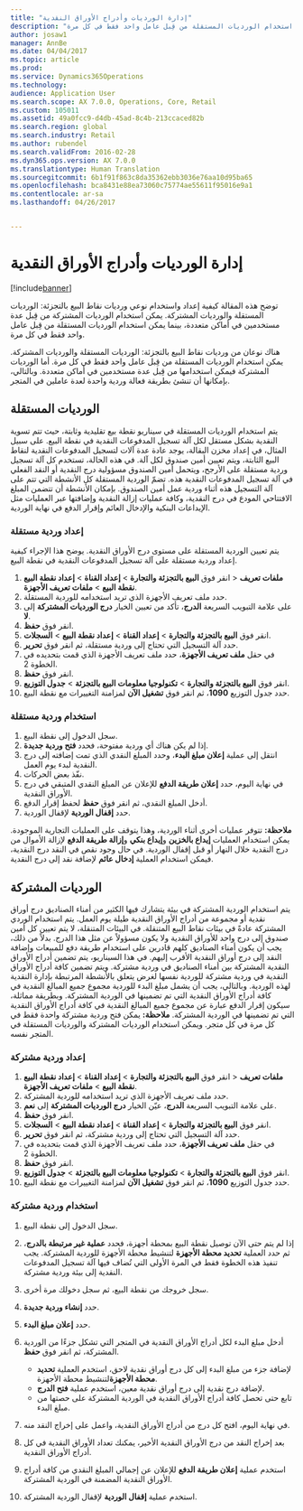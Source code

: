 ```yaml
---
title: "إدارة الورديات وأدراج الأوراق النقدية‬"
description: "توضح هذه المقالة كيفية إعداد واستخدام نوعي ورديات نقاط البيع بالتجزئة: الورديات المستقلة والورديات المشتركة. يمكن استخدام الورديات المشتركة من قِبل عدة مستخدمين في أماكن متعددة، بينما يمكن استخدام الورديات المستقلة من قِبل عامل واحد فقط في كل مرة‬."
author: josaw1
manager: AnnBe
ms.date: 04/04/2017
ms.topic: article
ms.prod: 
ms.service: Dynamics365Operations
ms.technology: 
audience: Application User
ms.search.scope: AX 7.0.0, Operations, Core, Retail
ms.custom: 105011
ms.assetid: 49a0fcc9-d4db-45ad-8c4b-213ccaced82b
ms.search.region: global
ms.search.industry: Retail
ms.author: rubendel
ms.search.validFrom: 2016-02-28
ms.dyn365.ops.version: AX 7.0.0
ms.translationtype: Human Translation
ms.sourcegitcommit: 6b1f91f863c8da35362ebb3036e76aa10d95ba65
ms.openlocfilehash: bca8431e88ea73060c75774ae55611f95016e9a1
ms.contentlocale: ar-sa
ms.lasthandoff: 04/26/2017


---
```


# <a name="shift-and-cash-drawer-management"></a>إدارة الورديات وأدراج الأوراق النقدية‬

[!include[banner](includes/banner.md)]


توضح هذه المقالة كيفية إعداد واستخدام نوعي ورديات نقاط البيع بالتجزئة: الورديات المستقلة والورديات المشتركة. يمكن استخدام الورديات المشتركة من قِبل عدة مستخدمين في أماكن متعددة، بينما يمكن استخدام الورديات المستقلة من قِبل عامل واحد فقط في كل مرة‬.

هناك نوعان من ورديات نقاط البيع بالتجزئة: الورديات المستقلة والورديات المشتركة. يمكن استخدام الورديات المستقلة من قِبل عامل واحد فقط في كل مرة. أما الورديات المشتركة فيمكن استخدامها من قِبل عدة مستخدمين في أماكن متعددة. وبالتالي، بإمكانها أن تنشئ بطريقة فعالة وردية واحدة لعدة عاملين في المتجر.

## <a name="standalone-shifts"></a>الورديات المستقلة
يتم استخدام الورديات المستقلة في سيناريو نقطة بيع تقليدية وثابتة، حيث تتم تسوية النقدية بشكل مستقل لكل آلة تسجيل المدفوعات النقدية في نقطة البيع. على سبيل المثال، في إعداد مخزن البقالة، يوجد عادة عدة آلات لتسجيل المدفوعات النقدية لنقاط البيع الثابتة، ويتم تعيين أمين صندوق لكل آلة. في هذه الحالة، تستخدم كل آلة تسجيل وردية مستقلة على الأرجح، ويتحمل أمين الصندوق مسؤولية درج النقدية أو النقد الفعلي في آلة تسجيل المدفوعات النقدية هذه. تضمّ الوردية المستقلة كل الأنشطة التي تتم على آلة التسجيل هذه أثناء وردية عمل أمين الصندوق. بإمكان الأنشطة أن تتضمن المبلغ الافتتاحي المودع في درج النقدية، وكافة عمليات إزالة النقدية وإضافتها عبر العمليات مثل الإيداعات البنكية والإدخال العائم‬ وإقرار الدفع في نهاية الوردية.

### <a name="set-up-a-stand-alone-shift"></a>إعداد وردية مستقلة

يتم تعيين الوردية المستقلة على مستوى درج الأوراق النقدية. يوضح هذا الإجراء كيفية إعداد وردية مستقلة على آلة تسجيل المدفوعات النقدية في نقطة البيع.

1.  انقر فوق **البيع بالتجزئة والتجارة** &gt; **إعداد القناة** &gt; **إعداد نقطة البيع** &gt; **‎ملفات تعريف نقطة البيع** &gt; **ملفات تعريف الأجهزة**.
2.  حدد ملف تعريف الأجهزة الذي تريد استخدامه للوردية المستقلة.
3.  على علامة التبويب السريعة **الدرج‬**، تأكد من تعيين الخيار **درج الورديات المشتركة‬** إلى **لا**.
4.  انقر فوق **حفظ**.
5.  انقر فوق **البيع بالتجزئة والتجارة** &gt; **إعداد القناة** &gt; **إعداد نقطة البيع** &gt; **السجلات**.
6.  حدد آلة التسجيل التي تحتاج إلى وردية مستقلة، ثم انقر فوق **تحرير**.
7.  في حقل **ملف تعريف الأجهزة**، حدد ملف تعريف الأجهزة الذي قمت بتحديده في الخطوة 2.
8.  انقر فوق **حفظ**.
9.  انقر فوق **البيع بالتجزئة والتجارة** &gt; **تكنولوجيا معلومات البيع بالتجزئة** &gt; **جدول التوزيع**.
10. حدد جدول التوزيع **1090**، ثم انقر فوق **تشغيل الآن** لمزامنة التغييرات مع نقطة البيع.

### <a name="use-a-stand-alone-shift"></a>استخدام وردية مستقلة

1.  سجل الدخول إلى نقطة البيع.
2.  إذا لم يكن هناك أي وردية مفتوحة، فحدد **فتح وردية جديدة‬**.
3.  انتقل إلى عملية **إعلان مبلغ البدء‬**، وحدد المبلغ النقدي الذي تمت إضافته إلى درج النقدية لبدء يوم العمل.
4.  نفّذ بعض الحركات.
5.  في نهاية اليوم، حدد **إعلان طريقة الدفع‬** للإعلان عن المبلغ النقدي المتبقي في درج الأوراق النقدية.
6.  أدخل المبلغ النقدي، ثم انقر فوق **حفظ** لحفظ إقرار الدفع.
7.  حدد **إقفال الوردية** لإقفال الوردية.

**ملاحظة:** تتوفر عمليات أخرى أثناء الوردية، وهذا يتوقف على العمليات التجارية الموجودة. يمكن استخدام العمليات **إيداع بالخزين** و**إيداع بنكي** و**إزالة طريقة الدفع‬** لإزالة الأموال من درج النقدية خلال النهار أو قبل إقفال الوردية. في حال وجود نقص في النقد درج النقدية، فيمكن استخدام العملية **إدخال عائم** لإضافة نقد إلى درج النقدية.

## <a name="shared-shifts"></a>الورديات المشتركة
يتم استخدام الوردية المشتركة في بيئة يتشارك فيها الكثير من أمناء الصناديق درج أوراق نقدية أو مجموعة من أدراج الأوراق النقدية طيلة يوم العمل. يتم استخدام الوردي المشتركة عادةً في بيئات نقاط البيع المتنقلة. في البيئات المتنقلة، لا يتم تعيين كل أمين صندوق إلى درج واحد للأوراق النقدية ولا يكون مسؤولاً عن مثل هذا الدرج. بدلاً من ذلك، يجب أن يكون أمناء الصناديق كلهم قادرين على استخدام طريقة دفع للمبيعات وإضافة النقد إلى درج أوراق النقدية الأقرب إليهم. في هذا السيناريو، يتم تضمين أدراج الأوراق النقدية المشتركة بين أمناء الصناديق في وردية مشتركة. ويتم تضمين كافة أدراج الأوراق النقدية في وردية مشتركة للوردية نفسها لغرض يتعلق بالأنشطة المرتبطة بإدارة النقدية لهذه الوردية. وبالتالي، يجب أن يشمل مبلغ البدء للوردية مجموع جميع المبالغ النقدية في كافة أدراج الأوراق النقدية التي تم تضمينها في الوردية المشتركة. وبطريقة مماثلة، سيكون إقرار الدفع عبارة عن مجموع جميع المبالغ النقدية في كافة أدراج الأوراق النقدية التي تم تضمينها في الوردية المشتركة. **ملاحظة:** يمكن فتح وردية مشتركة واحدة فقط في كل مرة في كل متجر. ويمكن استخدام الورديات المشتركة والورديات المستقلة في المتجر نفسه.

### <a name="set-up-a-shared-shift"></a>إعداد وردية مشتركة

1.  انقر فوق **البيع بالتجزئة والتجارة** &gt; **إعداد القناة** &gt; **إعداد نقطة البيع** &gt; **‎ملفات تعريف نقطة البيع** &gt; **ملفات تعريف الأجهزة**.
2.  حدد ملف تعريف الأجهزة الذي تريد استخدامه للوردية المشتركة.
3.  على علامة التبويب السريعة **الدرج‬**، عيّن الخيار **درج الورديات المشتركة‬** إلى **نعم**.
4.  انقر فوق **حفظ**.
5.  انقر فوق **البيع بالتجزئة والتجارة** &gt; **إعداد القناة** &gt; **إعداد نقطة البيع** &gt; **السجلات**.
6.  حدد آلة التسجيل التي تحتاج إلى وردية مشتركة، ثم انقر فوق **تحرير**.
7.  في حقل **ملف تعريف الأجهزة**، حدد ملف تعريف الأجهزة الذي قمت بتحديده في الخطوة 2.
8.  انقر فوق **حفظ**.
9.  انقر فوق **البيع بالتجزئة والتجارة** &gt; **تكنولوجيا معلومات البيع بالتجزئة** &gt; **جدول التوزيع**.
10. حدد جدول التوزيع **1090**، ثم انقر فوق **تشغيل الآن** لمزامنة التغييرات مع نقطة البيع.

### <a name="use-a-shared-shift"></a>استخدام وردية مشتركة

1.  سجل الدخول إلى نقطة البيع.
2.  إذا لم يتم حتى الآن توصيل نقطة البيع بمحطة أجهزة، فحدد **عملية غير مرتبطة بالدرج‬**، ثم حدد العملية **تحديد محطة الأجهزة‬** لتنشيط محطة الأجهزة للوردية المشتركة. يجب تنفيذ هذه الخطوة فقط في المرة الأولى التي تُضاف فيها آلة تسجيل المدفوعات النقدية إلى بيئة وردية مشتركة.
3.  سجل خروجك من نقطة البيع، ثم سجل دخولك مرة أخرى.
4.  حدد **إنشاء وردية جديدة**.
5.  حدد **إعلان مبلغ البدء**.
6.  أدخل مبلغ البدء لكل أدراج الأوراق النقدية في المتجر التي تشكل جزءًا من الوردية المشتركة، ثم انقر فوق **حفظ**.
    -   لإضافة جزء من مبلغ البدء إلى كل درج أوراق نقدية لاحق، استخدم العملية **تحديد محطة الأجهزة**لتنشيط محطة الأجهزة.
    -   لإضافة درج نقدية إلى درج أوراق نقدية معين، استخدم عملية **فتح الدرج**.
    -   تابع حتى تحصل كافة أدراج الأوراق النقدية في الوردية المشتركة على حصتها من مبلغ البدء.

7.  في نهاية اليوم، افتح كل درج من أدراج الأوراق النقدية، واعمل على إخراج النقد منه.
8.  بعد إخراج النقد من درج الأوراق النقدية الأخير، يمكنك تعداد الأوراق النقدية في كل أدراج الأوراق النقدية.
9.  استخدم عملية **إعلان طريقة الدفع‬** للإعلان عن إجمالي المبلغ النقدي من كافة أدراج الأوراق النقدية المضمنة في الوردية المشتركة.
10. استخدم عملية **إقفال الوردية** لإقفال الوردية المشتركة.





